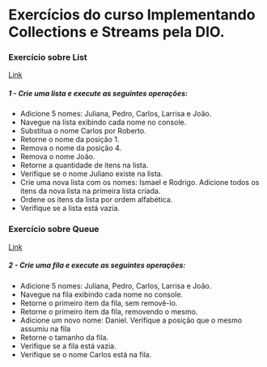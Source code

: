 # Exercícios do curso Implementando Collections e Streams pela DIO.



### Exercício sobre List 
[Link](https://github.com/GustavoJanuario/exercicios-collections-streams/tree/master/src/list)

##### 1 - Crie uma lista e execute as seguintes operações:

- Adicione 5 nomes: Juliana, Pedro, Carlos, Larrisa e João.
- Navegue na lista exibindo cada nome no console.
- Substitua o nome Carlos por Roberto.
- Retorne o nome da posição 1.
- Remova o nome da posição 4.
- Remova o nome João.
- Retorne a quantidade de itens na lista.
- Verifique se o nome Juliano existe na lista.
- Crie uma nova lista com os nomes: Ismael e Rodrigo. Adicione todos os itens da nova lista na primeira lista criada.
- Ordene os itens da lista por ordem alfabética.
- Verifique se a lista está vazia.



### Exercício sobre Queue 
[Link](https://github.com/GustavoJanuario/exercicios-collections-streams/tree/master/src/queue)

##### 2 - Crie uma fila e execute as seguintes operações:

- Adicione 5 nomes: Juliana, Pedro, Carlos, Larrisa e João.
- Navegue na fila exibindo cada nome no console.
- Retorne o primeiro item da fila, sem removê-lo.
- Retorne o primeiro item da fila, removendo o mesmo.
- Adicione um novo nome: Daniel. Verifique a posição que o mesmo assumiu na fila
- Retorne o tamanho da fila.
- Verifique se a fila está vazia.
- Verifique se o nome Carlos está na fila.
